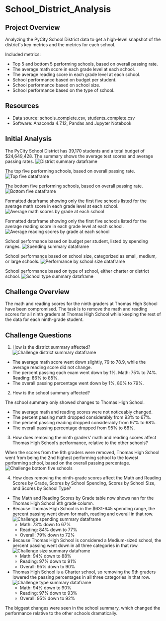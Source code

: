 # School_District_Analysis

## Project Overview
Analyzing the PyCity School District data to get a high-level snapshot of the district's key metrics and the metrics for each school.

Included metrics:
- Top 5 and bottom 5 performing schools, based on overall passing rate.
- The average math score in each grade level at each school.
- The average reading score in each grade level at each school.
- School performance based on budget per student.
- School performance based on school size.
- School performance based on the type of school.

## Resources
- Data source: schools_complete.csv, students_complete.csv
- Software: Anaconda 4.7.12, Pandas and Jupyter Notebook

## Initial Analysis
The PyCity School District has 39,170 students and a total budget of $24,649,428. The summary shows the average test scores and average passing rates.
![District summary dataframe](images/dist_summ_df.png)

The top five performing schools, based on overall passing rate.
![Top five dataframe](images/top_5_df.png)

The bottom five performing schools, based on overall passing rate.
![Bottom five dataframe](images/bottom_5_df.png)

Formatted dataframe showing only the first five schools listed for the average math score in each grade level at each school.
![Average math scores by grade at each school](images/math_by_grade_df.png)

Formatted dataframe showing only the first five schools listed for the average reading score in each grade level at each school.
![Average reading scores by grade at each school](images/read_by_grade_df.png)

School performance based on budget per student, listed by spending ranges.
![Spending summary dataframe](images/spending_summ_df.png)

School performance based on school size, categorized as small, medium, or large schools.
![Performance by school size dataframe](images/size_summ_df.png)

School performance based on type of school, either charter or district school.
![School type summary dataframe](images/type_summ_df.png)

## Challenge Overview
The math and reading scores for the ninth graders at Thomas High School have been compromised. The task is to remove the math and reading scores for all ninth graders at Thomas High School while keeping the rest of the data for each ninth-grade student.

## Challenge Questions
1. How is the district summary affected?
![Challenge district summary dataframe](images/Challenge_dist_summ.png)
- The average math score went down slightly, 79 to 78.9, while the average reading score did not change.
- The percent passing each exam went down by 1%. Math: 75% to 74%. Reading: 86% to 85%.
- The overall passing percentage went down by 1%, 80% to 79%.

2. How is the school summary affected?

The school summary only showed changes to Thomas High School.
- The average math and reading scores were not noticeably changed.
- The percent passing math dropped considerably from 93% to 67%.
- The percent passing reading dropped considerably from 97% to 68%.
- The overall passing percentage dropped from 95% to 68%.

3. How does removing the ninth graders’ math and reading scores affect Thomas High School’s performance, relative to the other schools?

When the scores from the 9th graders were removed, Thomas High School went from being the 2nd highest performing school to the lowest performing school, based on the overall passing percentage.
![Challenge bottom five schools](images/Challenge_bottom_5.png)

4. How does removing the ninth-grade scores affect the Math and Reading Scores by Grade, Scores by School Spending, Scores by School Size, and Scores by School Type?
- The Math and Reading Scores by Grade table now shows nan for the Thomas High School 9th grade column.
- Because Thomas High School is in the $631-645 spending range, the percent passing went down for math, reading and overall in that row.
![Challenge spending summary dataframe](images/Challenge_spending_summ.png)
  - Math: 73% down to 67%
  - Reading: 84% down to 77%
  - Overall: 79% down to 72%
- Because Thomas High School is considered a Medium-sized school, the percent passing went down in all three categories in that row.
![Challenge size summary dataframe](images/Challenge_size_summ.png)
  - Math: 94% down to 88%
  - Reading: 97% down to 91%
  - Overall: 95% down to 90%
- Thomas High School is a Charter school, so removing the 9th graders lowered the passing percentages in all three categories in that row.
![Challenge type summary dataframe](images/Challenge_type_summ.png)
  - Math: 94% down to 90%
  - Reading: 97% down to 93%
  - Overall: 95% down to 92%

The biggest changes were seen in the school summary, which changed the performance relative to the other schools dramatically.
